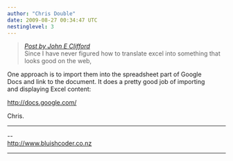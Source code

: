 ```yaml
---
author: "Chris Double"
date: 2009-08-27 00:34:47 UTC
nestinglevel: 3
---
```

> [_Post by John E Clifford_](/htP1lpxS/english-to-file-uploaded#post3)  
> Since I have never figured how to translate excel into something that looks good on the web,  
> 

One approach is to import them into the spreadsheet part of Google  
Docs and link to the document. It does a pretty good job of importing  
and displaying Excel content:  
  
http://docs.google.com/  
  
Chris.  

***

\--  
http://www.bluishcoder.co.nz  


***